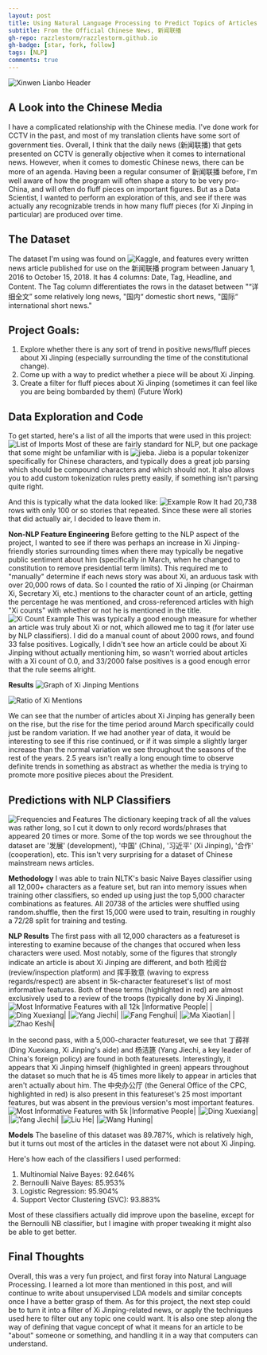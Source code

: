 ```yaml
---
layout: post
title: Using Natural Language Processing to Predict Topics of Articles (now in Chinese!)
subtitle: From the Official Chinese News, 新闻联播
gh-repo: razzlestorm/razzlestorm.github.io
gh-badge: [star, fork, follow]
tags: [NLP]
comments: true
---
```


![Xinwen Lianbo Header](razzlestorm.github.io/img/header.jpg)

## A Look into the Chinese Media
I have a complicated relationship with the Chinese media. I've done work for CCTV in the past, and most of my translation clients have some sort of government ties.
Overall, I think that the daily news (新闻联播) that gets presented on CCTV is generally objective when it comes to international news. However, when it comes to domestic Chinese news, there can be more of an agenda. Having been a regular consumer of 新闻联播 before, I'm well aware of how the program will often shape a story to be very pro-China, and will often do fluff pieces on important figures.
But as a Data Scientist, I wanted to perform an exploration of this, and see if there was actually any recognizable trends in how many fluff pieces (for Xi Jinping in particular) are produced over time.

## The Dataset
The dataset I'm using was found on ![Kaggle](https://www.kaggle.com/noxmoon/chinese-official-daily-news-since-2016), and features every written news article published for use on the 新闻联播 program between January 1, 2016 to October 15, 2018. It has 4 columns: Date, Tag, Headline, and Content.
The Tag column differentiates the rows in the dataset between "“详细全文” some relatively long news, "国内“ domestic short news, "国际“ international short news."

## Project Goals:
1. Explore whether there is any sort of trend in positive news/fluff pieces about Xi Jinping (especially surrounding the time of the constitutional change).
2. Come up with a way to predict whether a piece will be about Xi Jinping.
3. Create a filter for fluff pieces about Xi Jinping (sometimes it can feel like you are being bombarded by them) (Future Work)

## Data Exploration and Code
To get started, here's a list of all the imports that were used in this project:
![List of Imports](razzlestorm.github.io/img/Build1_imports.png)
Most of these are fairly standard for NLP, but one package that some might be unfamiliar with is ![jieba](https://github.com/fxsjy/jieba). Jieba is a popular tokenizer specifically for Chinese characters, and typically does a great job parsing which should be compound characters and which should not. It also allows you to add custom tokenization rules pretty easily, if something isn't parsing quite right.

And this is typically what the data looked like:
![Example Row](razzlestorm.github.io/img/Build1_Example_Row.png)
It had 20,738 rows with only 100 or so stories that repeated. Since these were all stories that did actually air, I decided to leave them in.

**Non-NLP Feature Engineering**
Before getting to the NLP aspect of the project, I wanted to see if there was perhaps an increase in Xi Jinping-friendly stories surrounding times when there may typically be negative public sentiment about him (specifically in March, when he changed to constitution to remove presidential term limits). This required me to "manually" determine if each news story was about Xi, an arduous task with over 20,000 rows of data.
So I counted the ratio of Xi Jinping (or Chairman Xi, Secretary Xi, etc.) mentions to the character count of an article, getting the percentage he was mentioned, and cross-referenced articles with high "Xi counts" with whether or not he is mentioned in the title. 
![Xi Count Example](razzlestorm.github.io/img/Build1_xi_count.png)
This was typically a good enough measure for whether an article was truly about Xi or not, which allowed me to tag it (for later use by NLP classifiers). I did do a manual count of about 2000 rows, and found 33 false positives. Logically, I didn't see how an article could be about Xi Jinping without actually mentioning him, so wasn't worried about articles with a Xi count of 0.0, and 33/2000 false positives is a good enough error that the rule seems alright.

**Results**
![Graph of Xi Jinping Mentions](razzlestorm.github.io/img/Build1_xi_graph.png)


![Ratio of Xi Mentions](razzlestorm.github.io/img/Build1_xi_ratio.png)

We can see that the number of articles about Xi Jinping has generally been on the rise, but the rise for the time period around March specifically could just be random variation. If we had another year of data, it would be interesting to see if this rise continued, or if it was simple a slightly larger increase than the normal variation we see throughout the seasons of the rest of the years. 2.5 years isn't really a long enough time to observe definite trends in something as abstract as whether the media is trying to promote more positive pieces about the President.

## Predictions with NLP Classifiers
![Frequencies and Features](razzlestorm.github.io/img/Build1_freq_and_features.png)
The dictionary keeping track of all the values was rather long, so I cut it down to only record words/phrases that appeared 20 times or more. Some of the top words we see throughout the dataset are '发展' (development), '中国' (China), '习近平' (Xi Jinping), '合作' (cooperation), etc. This isn't very surprising for a dataset of Chinese mainstream news articles.

**Methodology**
I was able to train NLTK's basic Naive Bayes classifier using all 12,000+ characters as a feature set, but ran into memory issues when training other classifiers, so ended up using just the top 5,000 character combinations as features. All 20738 of the articles were shuffled using random.shuffle, then the first 15,000 were used to train, resulting in roughly a 72/28 split for training and testing.

**NLP Results**
The first pass with all 12,000 characters as a featureset is interesting to examine because of the changes that occured when less characters were used. Most notably, some of the figures that strongly indicate an article is about Xi Jinping are different, and both 检阅台 (review/inspection platform) and 挥手致意 (waving to express regards/respect) are absent in 5k-character featureset's list of most informative features. Both of these terms (highlighted in red) are almost exclusively used to a review of the troops (typically done by Xi Jinping).
![Most Informative Features with all 12k](razzlestorm.github.io/img/Build1_informative1.png)
|Informative People|
|![Ding Xuexiang](razzlestorm.github.io/img/Build1_Ding_Xuexiang.png)|
|![Yang Jiechi](razzlestorm.github.io/img/Build1_Yang_Jiechi.png)|
|![Fang Fenghui](razzlestorm.github.io/img/Build1_Fang_Fenghui.png)|
|![Ma Xiaotian](razzlestorm.github.io/img/Build1_Ma_Xiaotian.png)|
|![Zhao Keshi](razzlestorm.github.io/img/Build1_Zhao_Keshi.png)|



In the second pass, with a 5,000-character featureset, we see that 丁薛祥 (Ding Xuexiang, Xi Jinping's aide) and 杨洁篪 (Yang Jiechi, a key leader of China's foreign policy) are found in both featuresets. Interestingly, it appears that Xi Jinping himself (highlighted in green) appears throughout the dataset so much that he is 45 times more likely to appear in articles that aren't actually about him. The 中央办公厅 (the General Office of the CPC, highlighted in red) is also present in this featureset's 25 most important features, but was absent in the previous version's most important features.
![Most Informative Features with 5k](razzlestorm.github.io/img/Build1_informative2.png)
|Informative People|
|![Ding Xuexiang](razzlestorm.github.io/img/Build1_Ding_Xuexiang.png)|
|![Yang Jiechi](razzlestorm.github.io/img/Build1_Yang_Jiechi.png)|
|![Liu He](razzlestorm.github.io/img/Build1_Liu_He.png)|
|![Wang Huning](razzlestorm.github.io/img/Build1_Wang_Huning.png.png)|


**Models**
The baseline of this dataset was 89.787%,  which is relatively high, but it turns out most of the articles in the dataset were not about Xi Jinping.

Here's how each of the classifiers I used performed:
1. Multinomial Naive Bayes: 92.646%
2. Bernoulli Naive Bayes: 85.953%
3. Logistic Regression: 95.904%
4. Support Vector Clustering (SVC): 93.883%

Most of these classifiers actually did improve upon the baseline, except for the Bernoulli NB classifier, but I imagine with proper tweaking it might also be able to get better.

## Final Thoughts
Overall, this was a very fun project, and first foray into Natural Language Processing. I learned a lot more than mentioned in this post, and will continue to write about unsupervised LDA models and similar concepts once I have a better grasp of them. As for this project, the next step could be to turn it into a filter of Xi Jinping-related news, or apply the techniques used here to filter out any topic one could want. It is also one step along the way of defining that vague concept of what it means for an article to be "about" someone or something, and handling it in a way that computers can understand.
